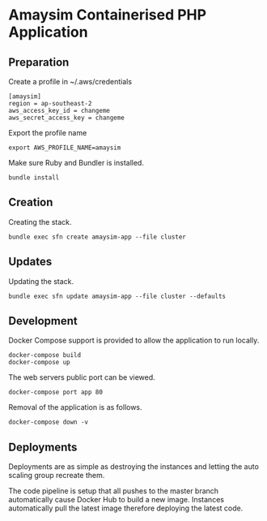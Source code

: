 # Amaysim Containerised PHP Application

## Preparation

Create a profile in ~/.aws/credentials

	[amaysim]
	region = ap-southeast-2
	aws_access_key_id = changeme
	aws_secret_access_key = changeme

Export the profile name

	export AWS_PROFILE_NAME=amaysim

Make sure Ruby and Bundler is installed.

	bundle install

## Creation

Creating the stack.

	bundle exec sfn create amaysim-app --file cluster

## Updates

Updating the stack.

	bundle exec sfn update amaysim-app --file cluster --defaults

## Development

Docker Compose support is provided to allow the application to run locally.

	docker-compose build
	docker-compose up

The web servers public port can be viewed.

	docker-compose port app 80

Removal of the application is as follows.

	docker-compose down -v

## Deployments

Deployments are as simple as destroying the instances and letting the auto scaling group recreate them.

The code pipeline is setup that all pushes to the master branch automatically cause Docker Hub to build a new image. Instances automatically pull the latest image therefore deploying the latest code.
